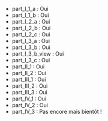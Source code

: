 - part_I_1_a : Oui 
- part_I_1_b : Oui 
- part_I_2_a : Oui
- part_I_2_b : Oui
- part_I_2_c : Oui
- part_I_3_a : Oui
- part_I_3_b : Oui 
- part_I_3_b_view : Oui
- part_I_3_c : Oui
- part_II_1 : Oui 
- part_II_2 : Oui
- part_III_1 : Oui
- part_III_2 : Oui 
- part_III_3 : Oui 
- part_IV_1 : Oui
- part_IV_2 : Oui
- part_IV_3 : Pas encore mais bientôt ! 